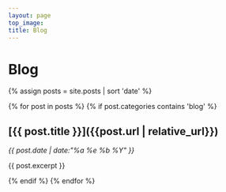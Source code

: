 ```yaml
---
layout: page
top_image:
title: Blog
---
```

# Blog

{% assign posts = site.posts | sort 'date' %}

{% for post in posts  %}
{% if post.categories contains 'blog' %}

## [{{ post.title }}]({{post.url | relative_url}})

_{{ post.date | date:"%a %e %b %Y" }}_

{{ post.excerpt }}

{% endif %}
{% endfor %}
